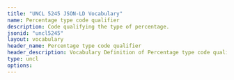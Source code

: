 ```yaml
---
title: "UNCL 5245 JSON-LD Vocabulary"
name: Percentage type code qualifier
description: Code qualifying the type of percentage.
jsonid: "uncl5245"
layout: vocabulary
header_name: Percentage type code qualifier
header_description: Vocabulary Definition of Percentage type code qualifier semantics in HTML format. JSON-LD format is available at [uncl5245.jsonld](/vocabulary/uncl5245.jsonld)
type: uncl
options:
---
```

